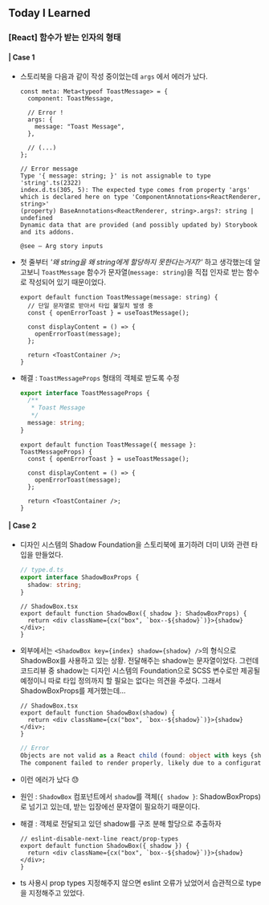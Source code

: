 ## Today I Learned

### [React] 함수가 받는 인자의 형태

#### | Case 1

- 스토리북을 다음과 같이 작성 중이었는데 `args` 에서 에러가 났다.

  ```tsx
  const meta: Meta<typeof ToastMessage> = {
    component: ToastMessage,

    // Error !
    args: {
      message: "Toast Message",
    },

    // (...)
  };
  ```

  ```tsx
  // Error message
  Type '{ message: string; }' is not assignable to type 'string'.ts(2322)
  index.d.ts(305, 5): The expected type comes from property 'args' which is declared here on type 'ComponentAnnotations<ReactRenderer, string>'
  (property) BaseAnnotations<ReactRenderer, string>.args?: string | undefined
  Dynamic data that are provided (and possibly updated by) Storybook and its addons.

  @see — Arg story inputs
  ```

- 첫 줄부터 <i>'왜 string을 왜 string에게 할당하지 못한다는거지?'</i> 하고 생각했는데 알고보니 `ToastMessage` 함수가 문자열(`message: string`)을 직접 인자로 받는 함수로 작성되어 있기 때문이었다.

  ```tsx
  export default function ToastMessage(message: string) {
    // 단일 문자열로 받아서 타입 불일치 발생 중
    const { openErrorToast } = useToastMessage();

    const displayContent = () => {
      openErrorToast(message);
    };

    return <ToastContainer />;
  }
  ```

- 해결 : `ToastMessageProps` 형태의 객체로 받도록 수정

  ```ts
  export interface ToastMessageProps {
    /**
     * Toast Message
     */
    message: string;
  }
  ```

  ```tsx
  export default function ToastMessage({ message }: ToastMessageProps) {
    const { openErrorToast } = useToastMessage();

    const displayContent = () => {
      openErrorToast(message);
    };

    return <ToastContainer />;
  }
  ```

#### | Case 2

- 디자인 시스템의 Shadow Foundation을 스토리북에 표기하려 더미 UI와 관련 타입을 만들었다.

  ```ts
  // type.d.ts
  export interface ShadowBoxProps {
    shadow: string;
  }
  ```

  ```tsx
  // ShadowBox.tsx
  export default function ShadowBox({ shadow }: ShadowBoxProps) {
    return <div className={cx("box", `box--${shadow}`)}>{shadow}</div>;
  }
  ```

* 외부에서는 `<ShadowBox key={index} shadow={shadow} />`의 형식으로 ShadowBox를 사용하고 있는 상황. 전달해주는 shadow는 문자열이었다. 그런데 코드리뷰 중 shadow는 디자인 시스템의 Foundation으로 SCSS 변수로만 제공될 예정이니 따로 타입 정의까지 할 필요는 없다는 의견을 주셨다. 그래서 ShadowBoxProps를 제거했는데...

  ```tsx
  // ShadowBox.tsx
  export default function ShadowBox(shadow) {
    return <div className={cx("box", `box--${shadow}`)}>{shadow}</div>;
  }
  ```

  ```ts
  // Error
  Objects are not valid as a React child (found: object with keys {shadow}). If you meant to render a collection of children, use an array instead.
  The component failed to render properly, likely due to a configuration issue in Storybook.
  ```

* 이런 에러가 났다 😓
* 원인 : `ShadowBox` 컴포넌트에서 `shadow`를 객체(`{ shadow }`: ShadowBoxProps)로 넘기고 있는데, 받는 입장에선 문자열이 필요하기 때문이다.
* 해결 : 객체로 전달되고 있던 shadow를 구조 분해 할당으로 추출하자

  ```tsx
  // eslint-disable-next-line react/prop-types
  export default function ShadowBox({ shadow }) {
    return <div className={cx("box", `box--${shadow}`)}>{shadow}</div>;
  }
  ```

* ts 사용시 prop types 지정해주지 않으면 eslint 오류가 났었어서 습관적으로 type을 지정해주고 있었다.
